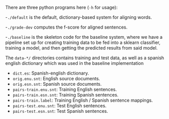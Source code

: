 There are three python programs here (`-h` for usage):

-`./default` is the default, dictionary-based system for aligning words.

-`./grade-dev` computes the f-score for aligned sentences.

-`./baseline` is the skeleton code for the baseline system, where we have a pipeline set up for creating training data to be fed into a sklearn classifier, training a model, and then getting the predicted results from said model.

The `data-*/` directories contains training and test data, as well as a spanish english dictionary which was used in the baseline implementation

 - `dict.es`: Spanish-english dictionary.
 - `orig.enu.snt`: English source documents.
 - `orig.esn.snt`: Spanish source documents.
 - `pairs-train.enu.snt`: Training English sentences.
 - `pairs-train.esn.snt`: Training Spanish sentences.
 - `pairs-train.label`: Training English / Spanish sentence mappings.
 - `pairs-test.enu.snt`: Test English sentences.
 - `pairs-test.esn.snt`: Test Spanish sentences.
